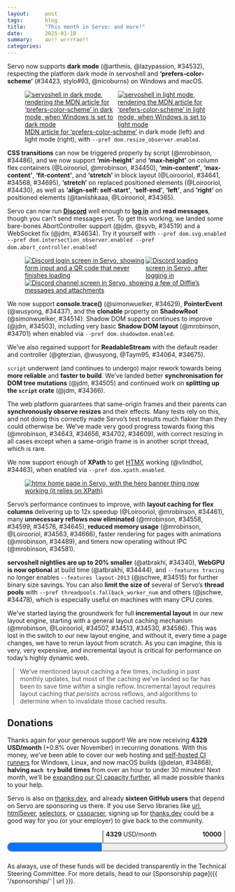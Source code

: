 ```yaml
---
layout:     post
tags:       blog
title:      "This month in Servo: and more!"
date:       2025-01-10
summary:    ao!! wrrrrao!!
categories:
---
```


<div class="_paired_figure">
<div class="_text_before">

Servo now supports **dark mode** (@arthmis, @lazypassion, #34532), respecting the platform dark mode in servoshell and **‘prefers-color-scheme’** (#34423, stylo#93, @nicoburns) on Windows and macOS.
</div>
<figure>
    <div style="display: flex;">
        <a href="{{ '/img/blog/dark-mode-december-2024.png' | url }}"><img src="{{ '/img/blog/dark-mode-december-2024.png' | url }}"
            alt="servoshell in dark mode, rendering the MDN article for ‘prefers-color-scheme’ in dark mode, when Windows is set to dark mode"></a>
        <a href="{{ '/img/blog/light-mode-december-2024.png' | url }}"><img src="{{ '/img/blog/light-mode-december-2024.png' | url }}"
            alt="servoshell in light mode, rendering the MDN article for ‘prefers-color-scheme’ in light mode, when Windows is set to light mode"></a>
    </div>
    <figcaption><a href="https://developer.mozilla.org/en-US/docs/Web/CSS/@media/prefers-color-scheme">MDN article for ‘prefers-color-scheme’</a> in dark mode (left) and light mode (right), with <code>--pref dom.resize_observer.enabled</code>.</figcaption>
</figure>
<div class="_text_after">

**CSS transitions** can now be triggered properly by script (@mrobinson, #34486), and we now support **‘min-height’** and **‘max-height’** on column flex containers (@Loirooriol, @mrobinson, #34450), **‘min-content’**, **‘max-content’**, **‘fit-content’**, and **‘stretch’** in block layout (@Loirooriol, #34641, #34568, #34695), **‘stretch’** on replaced positioned elements (@Loirooriol, #34430), as well as **‘align-self: self-start’**, **‘self-end’**, **‘left’**, and **‘right’** on positioned elements (@taniishkaaa, @Loirooriol, #34365).
</div>
</div>

<div class="_paired_figure">
<div class="_text_before">

Servo can now run [**Discord**](https://discord.com) well enough to [**log in**](https://discord.com/login) and **read messages**, though you can’t send messages yet.
To get this working, we landed some bare-bones AbortController support (@jdm, @syvb, #34519) and a WebSocket fix (@jdm, #34634).
Try it yourself with `--pref dom.svg.enabled --pref dom.intersection_observer.enabled --pref dom.abort_controller.enabled`!
</div>
<figure>
    <div style="display: flex;">
        <a href="{{ '/img/blog/discord-login-1-december-2024.png' | url }}"><img src="{{ '/img/blog/discord-login-1-december-2024.png' | url }}"
            alt="Discord login screen in Servo, showing form input and a QR code that never finishes loading"></a>
        <a href="{{ '/img/blog/discord-login-2-december-2024.png' | url }}"><img src="{{ '/img/blog/discord-login-2-december-2024.png' | url }}"
            alt="Discord loading screen in Servo, after logging in"></a>
    </div>
    <a href="{{ '/img/blog/discord-small-december-2024.png' | url }}"><img src="{{ '/img/blog/discord-small-december-2024.png' | url }}"
        alt="Discord channel screen in Servo, showing a few of Diffie’s messages and attachments"></a>
</figure>
<div class="_text_after">

We now support **console.trace()** (@simonwuelker, #34629), **PointerEvent** (@wusyong, #34437), and the **clonable** property on **ShadowRoot** (@simonwuelker, #34514).
Shadow DOM support continues to improve (@jdm, #34503), including very basic **Shadow DOM layout** (@mrobinson, #34701) when enabled via `--pref dom.shadowdom.enabled`.

We’ve also regained support for **ReadableStream** with the default reader and controller (@gterzian, @wusyong, @Taym95, #34064, #34675).

`script` underwent (and continues to undergo) major rework towards being **more reliable** and **faster to build**.
We’ve landed better **synchronisation for DOM tree mutations** (@jdm, #34505) and continued work on **splitting up the `script` crate** (@jdm, #34366).

The web platform guarantees that same-origin frames and their parents can **synchronously observe resizes** and their effects.
Many tests rely on this, and not doing this correctly made Servo’s test results much flakier than they could otherwise be.
We’ve made very good progress towards fixing this (@mrobinson, #34643, #34656, #34702, #34609), with correct resizing in all cases except when a same-origin frame is in another script thread, which is rare.
</div>
</div>

<div class="_paired_figure">
<div class="_text_before">

We now support enough of **XPath** to get [HTMX](https://htmx.org) working (@vlindhol, #34463), when enabled via `--pref dom.xpath.enabled`.
</div>
<figure>
    <a href="{{ '/img/blog/htmx-december-2024.png' | url }}"><img src="{{ '/img/blog/htmx-december-2024.png' | url }}"
        alt="htmx home page in Servo, with the hero banner thing now working (it relies on XPath)"></a>
</figure>
<div class="_text_after">

Servo’s performance continues to improve, with **layout caching for flex columns** delivering up to 12x speedup (@Loirooriol, @mrobinson, #34461), many **unnecessary reflows now eliminated** (@mrobinson, #34558, #34599, #34576, #34645), **reduced memory usage** (@mrobinson, @Loirooriol, #34563, #34666), faster rendering for pages with animations (@mrobinson, #34489), and timers now operating without IPC (@mrobinson, #34581).

**servoshell nightlies are up to 20% smaller** (@atbrakhi, #34340), **WebGPU is now optional** at build time (@atbrakhi, #34444), and `--features tracing` no longer enables `--features layout-2013` (@jschwe, #34515) for further binary size savings.
You can also **limit the size of** several of Servo’s **thread pools** with `--pref threadpools.fallback_worker_num` and others (@jschwe, #34478), which is especially useful on machines with many CPU cores.

We’ve started laying the groundwork for full **incremental layout** in our new layout engine, starting with a general layout caching mechanism (@mrobinson, @Loirooriol, #34507, #34513, #34530, #34586).
This was lost in the switch to our new layout engine, and without it, every time a page changes, we have to rerun layout from scratch.
As you can imagine, this is very, very expensive, and incremental layout is critical for performance on today’s highly dynamic web.

<aside class=_note>

We’ve mentioned layout caching a few times, including in past monthly updates, but most of the caching we’ve landed so far has been to save time *within* a single reflow.
Incremental layout requires layout caching that *persists* across reflows, and algorithms to determine when to invalidate those cached results.
</aside>
</div>
</div>

## Donations

Thanks again for your generous support!
We are now receiving **4329 USD/month** (+0.8% over November) in recurring donations.
With this money, we’ve been able to cover our web hosting and [self-hosted CI runners](https://ci0.servo.org) for Windows, Linux, and now macOS builds (@delan, #34868), **halving `mach try` build times** from over an hour to under 30 minutes!
Next month, we’ll be [expanding our CI capacity further](https://github.com/servo/project/issues/123), all made possible thanks to your help.

Servo is also on [thanks.dev](https://thanks.dev), and already **sixteen GitHub users** that depend on Servo are sponsoring us there.
If you use Servo libraries like [url](https://crates.io/crates/url/reverse_dependencies), [html5ever](https://crates.io/crates/html5ever/reverse_dependencies), [selectors](https://crates.io/crates/selectors/reverse_dependencies), or [cssparser](https://crates.io/crates/cssparser/reverse_dependencies), signing up for [thanks.dev](https://thanks.dev) could be a good way for you (or your employer) to give back to the community.

<figure class="_fig" style="width: 100%; margin: 1em 0;"><div class="_flex" style="height: calc(1lh + 3em); flex-flow: column nowrap; text-align: left;">
    <div style="position: relative; text-align: right;">
        <div style="position: absolute; margin-left: calc(100% * 4329 / 10000); padding-left: 0.5em;"><strong>4329</strong> USD/month</div>
        <div style="position: absolute; margin-left: calc(100% * 4329 / 10000); height: calc(1lh + 1.5em); border-left: 1px solid;"></div>
        <div style="position: absolute; margin-left: calc(100% - 0.5em); height: calc(1lh + 1.5em); border-left: 1px solid;"></div>
        <div style="padding-right: 1em;"><strong>10000</strong><!-- USD/month --></div>
    </div>
    <progress value="4329" max="10000" style="transform: scale(3); transform-origin: top left; width: calc(100% / 3);"></progress>
</div></figure>

As always, use of these funds will be decided transparently in the Technical Steering Committee.
For more details, head to our [Sponsorship page]({{ '/sponsorship/' | url }}).

<!--
- DONE donations
    - DONE 2160.66/month opencollective
    - DONE 2169.00/month github
    - DONE 16 donors on thanks.dev
- engine
    - DONE 73    ‘prefers-color-scheme’ (dark mode)
    - DONE 54    CSS transitions can be triggered by script
    - 53    prompt user for credentials
    - DONE 65 69     ReadableStream with default reader and controller
    - DONE 43    console.trace()
    - DONE 39 42 59  ‘min-content’, ‘max-content’, ‘fit-content’ and ‘stretch’ for block layout
    - DONE 77    ‘self-start’, ‘self-end’, ‘left’, and ‘right’ for abspos elements
    - DONE 76 shadow dom impl
        - DONE 27    clonable property on ShadowRoot
        - DONE 68    initial shadow dom layout (--pref dom.shadowdom.enabled)
    - 48    referrerpolicy attribute
    - 30    referrerPolicy property on HTMLIFrameElement
    - DONE 14    xpath --pref dom.xpath.enabled; htmx
    - DONE 34    stub AbortController --pref dom.abort_controller.enabled; discord
    - DONE 72    fixed WebSocket connection error; discord
    - DONE 15    PointerEvent
    - DONE 11 12 13 36  synchronous iframe resizing
    - DONE 16    sync script execution with dom tree mutations
    - DONE 20    ‘min-’ and ‘max-height’ on column flex containers
    - 21    improved layout of flex container with reverse direction
    - DONE 23    ‘stretch’ on replaced abspos
    - DONE 26    --pref threadpools.fallback_worker_num etc
    - DONE 28 31 32 33  initial layout caching for incremental layout
    - 29    fixed `new Request({referrerPolicy: ""})`
    - 38    fixed case insensitivity of CSS ‘attr()’ in HTML
    - 46    fixed navigation from initial about:blank in iframes
    - 57 58     fixed intrinsic contributions of tables and anonymous blocks
    - 71    fixed WebSocket constructor with http or https url
- upgrades
    - 24    stylo 2024-12-04
    - 37 49 50  wgpu 24?
    - 45    SpiderMonkey 128.6
- crashes
    - 70    multiprocess mode
    - 51 52     shutting down
    - 19    unconnected shadow root
- ohos
    - 1     swipe back
- perf
    - DONE 17    flex column caching; 12x improvement
    - DONE 40 41 55 56   fixed reflows so they only happen when needed by HTML event loop
    - DONE 78    faster “update the rendering” with animations
    - DONE 18    reduced memory usage by 260 bytes per InlineItem
    - DONE 61    reduced memory usage in ContainingBlockPaddingAndBorder
    - DONE 2     optimise production-stripped
    - DONE 3     webgpu feature flag
    - DONE 4     tracing no longer enables layout-2013
    - 5     linux-perf job in ci
    - DONE 44    timers without IPC
    - 47    more gl bindings unification
    - DONE 75    more splitting up script crate
- dev
    - 35    fixed devtools with firefox 133
    - 6 7 8 62 63 64    now uses uv
    - 25 66 67  mach python compat
    - 9 10      rust 1.82
    - 22    mach cargo-clippy is now mach clippy
    - 60    dump_js_stack(*mut RawJSContext)
    - 74    preparing to support wpt testdriver.js
    - ci reliability?

>>> 2024-12-01T06:04:14Z
21  https://github.com/servo/servo/pull/34426	(@Loirooriol, #34426)	Fix alignment of abspos child of flexbox with flipped direction (#34426)
https://github.com/servo/servo/pull/34435	(@jdm, #34435)	script: Dirty video element when clearing video frame data. (#34435)
    https://github.com/servo/servo/pull/34432	(@shanehandley, #34432)	Retain the referrer policy when loading an about:blank iframe. (#34432)
>>> 2024-12-02T06:02:17Z
    https://github.com/servo/servo/pull/34427	(@dependabot[bot], @dependabot[bot], #34427)	build(deps): bump tracing-subscriber from 0.3.18 to 0.3.19 (#34427)
1   https://github.com/servo/servo/pull/34433	(@jschwe, #34433)	ohos: Support swiping to go back (#34433)
>>> 2024-12-03T06:05:34Z
20  https://github.com/servo/servo/pull/34450	(@Loirooriol, @mrobinson, #34450)	Obey min and max properties when computing main size of column flex (#34450)
    https://github.com/servo/servo/pull/34459	(@dependabot[bot], @dependabot[bot], #34459)	build(deps): bump libloading from 0.8.5 to 0.8.6 (#34459)
    https://github.com/servo/servo/pull/34457	(@dependabot[bot], @dependabot[bot], #34457)	build(deps): bump mio from 1.0.2 to 1.0.3 (#34457)
    https://github.com/servo/servo/pull/34456	(@dependabot[bot], @dependabot[bot], #34456)	build(deps): bump syn from 2.0.89 to 2.0.90 (#34456)
    https://github.com/servo/servo/pull/34454	(@dependabot[bot], @dependabot[bot], #34454)	build(deps): bump web-sys from 0.3.72 to 0.3.74 (#34454)
    https://github.com/servo/servo/pull/34453	(@dependabot[bot], @dependabot[bot], #34453)	build(deps): bump allocator-api2 from 0.2.20 to 0.2.21 (#34453)
    https://github.com/servo/servo/pull/34452	(@dependabot[bot], @dependabot[bot], #34452)	build(deps): bump js-sys from 0.3.72 to 0.3.74 (#34452)
    https://github.com/servo/servo/pull/34451	(@dependabot[bot], @dependabot[bot], #34451)	build(deps): bump ttf-parser from 0.25.0 to 0.25.1 (#34451)
19  https://github.com/servo/servo/pull/34361	(@simonwuelker, #34361)	Don't register unconnected shadow roots with their owner document (#34361)
    https://github.com/servo/servo/pull/34443	(@Loirooriol, #34443)	Refactor AbsoluteAxisSolver (#34443)
15  https://github.com/servo/servo/pull/34437	(@wusyong, #34437)	script: add PointerEvent (#34437)
2   https://github.com/servo/servo/pull/34340	(@atbrakhi, #34340)	Optimize `production-stripped` (#34340)
    https://github.com/servo/servo/pull/34422	(@jschwe, #34422)	ohos: Improve argument filtering (#34422)
>>> 2024-12-04T06:07:52Z
    https://github.com/servo/servo/pull/34471	(@dependabot[bot], @dependabot[bot], #34471)	build(deps): bump tokio from 1.41.1 to 1.42.0 (#34471)
    https://github.com/servo/servo/pull/34470	(@dependabot[bot], @dependabot[bot], #34470)	build(deps): bump wasm-bindgen-futures from 0.4.45 to 0.4.47 (#34470)
    https://github.com/servo/servo/pull/34469	(@dependabot[bot], @dependabot[bot], #34469)	build(deps): bump xml-rs from 0.8.23 to 0.8.24 (#34469)
17  https://github.com/servo/servo/pull/34461	(@Loirooriol, @mrobinson, #34461)	Improve performance of flex column layouts by caching (#34461)
>>> 2024-12-05T06:02:26Z
    https://github.com/servo/servo/pull/34480	(@nicoburns, #34480)	Move stylo thread pool mutex to servo layout thread crates (#34480)
22  https://github.com/servo/servo/pull/34481	(@nicoburns, #34481)	Rename 'cargo-clippy' mach command to just 'clippy' (#34481)
    https://github.com/servo/servo/pull/34477	(@dependabot[bot], @dependabot[bot], #34477)	build(deps): bump anyhow from 1.0.93 to 1.0.94 (#34477)
    https://github.com/servo/servo/pull/34476	(@dependabot[bot], @dependabot[bot], #34476)	build(deps): bump clap from 4.5.21 to 4.5.22 (#34476)
    https://github.com/servo/servo/pull/34475	(@dependabot[bot], @dependabot[bot], #34475)	build(deps): bump tokio-util from 0.7.12 to 0.7.13 (#34475)
    https://github.com/servo/servo/pull/34467	(@mukilan, #34467)	mach: fix logic to override paths for legacy layout (#34467)
>>> 2024-12-06T06:05:40Z
24  https://github.com/servo/servo/pull/34501	(@Loirooriol, #34501)	Upgrade Stylo to 2024-12-04 (#34501)
25  https://github.com/servo/servo/pull/34490	(@MichaelMcDonnell, #34490)	Check maximum Python version in mach (#34490)
23  https://github.com/servo/servo/pull/34430	(@Loirooriol, #34430)	Fix `stretch` sizes on replaced abspos (#34430)
78  https://github.com/servo/servo/pull/34489	(@mrobinson, #34489)	script: Update animations once per-Document during `update_the_rendering()` (#34489)
3   https://github.com/servo/servo/pull/34444	(@atbrakhi, #34444)	Add `webgpu` feature flag (#34444)
77  https://github.com/servo/servo/pull/34365	(@taniishkaaa, @Loirooriol, #34365)	layout: Add missing support for some alignment keywords on absolutely positioned elements (#34365)
https://github.com/servo/servo/pull/34484	(@jschwe, #34484)	Bump MACOSX_DEPLOYMENT_TARGET to 13.0 (#34484)
    https://github.com/servo/servo/pull/34483	(@servo-wpt-sync, #34483)	Update web-platform-tests to revision b'bf49dde84c5f05613115d6146d109f0ec3900694' (#34483)
>>> 2024-12-07T06:04:53Z
76  https://github.com/servo/servo/pull/34503	(@jdm, #34503)	Make traverse_preorder follow shadow roots (#34503)
4   https://github.com/servo/servo/pull/34515	(@jschwe, #34515)	Fix tracing enabling layout-2013 feature (#34515)
    https://github.com/servo/servo/pull/34512	(@dependabot[bot], @dependabot[bot], #34512)	build(deps): bump tokio-stream from 0.1.16 to 0.1.17 (#34512)
    https://github.com/servo/servo/pull/34511	(@dependabot[bot], @dependabot[bot], #34511)	build(deps): bump clap from 4.5.22 to 4.5.23 (#34511)
    https://github.com/servo/servo/pull/34510	(@dependabot[bot], @dependabot[bot], #34510)	build(deps): bump clap_lex from 0.7.3 to 0.7.4 (#34510)
    https://github.com/servo/servo/pull/34508	(@jschwe, #34508)	Don't trace SystemFontService loop (#34508)
    https://github.com/servo/servo/pull/34485	(@Mikopet, #34485)	tweak mach files a little bit (#34485)
75  https://github.com/servo/servo/pull/34366	(@jdm, #34366)	Create two-phase initialization for generated JS engine bindings (#34366)
5   https://github.com/servo/servo/pull/33261	(@sagudev, @dklassic, #33261)	Add linux-pref job (#33261)
>>> 2024-12-08T06:07:13Z
14  https://github.com/servo/servo/pull/34463	(@vlindhol, #34463)	Add XPath parser/evaluator (#34463)
28  https://github.com/servo/servo/pull/34507	(@mrobinson, #34507)	layout: Add `LayoutBoxBase` and use it for `IndependentFormattingContext` (#34507)
27  https://github.com/servo/servo/pull/34514	(@simonwuelker, #34514)	Implement `ShadowRoot.clonable` attribute (#34514)
    https://github.com/servo/servo/pull/34509	(@dependabot[bot], @dependabot[bot], #34509)	build(deps): bump fdeflate from 0.3.6 to 0.3.7 (#34509)
29  https://github.com/servo/servo/pull/34518	(@shanehandley, #34518)	net: correct handling of the empty string referrer policy when provided in requestInit (#34518)
26  https://github.com/servo/servo/pull/34478	(@jschwe, #34478)	Add prefs to limit threadpool sizes (#34478)
>>> 2024-12-09T06:05:58Z
    https://github.com/servo/servo/pull/34529	(@vlindhol, #34529)	traverse Shadow DOM boundaries when determining element lang (#34529)
30  https://github.com/servo/servo/pull/34526	(@shanehandley, #34526)	Add ReferrerPolicy IDL attribute to iframes (#34526)
    https://github.com/servo/servo/pull/34525	(@servo-wpt-sync, #34525)	Update web-platform-tests to revision b'7b6f075f0ec3c52d92c61fb9f35ce0ec927b17b2' (#34525)
    https://github.com/servo/servo/pull/34524	(@iamlockon, #34524)	script: add `initialize_ui_event` method (#34524)
31  https://github.com/servo/servo/pull/34513	(@mrobinson, #34513)	layout: Add `LayoutBox` to `TableSlotCell` (#34513)
>>> 2024-12-10T06:10:59Z
5   https://github.com/servo/servo/pull/34548	(@mukilan, #34548)	Revert "mach: switch to `uv` for managing python venv (#34504)" (#34548)
    https://github.com/servo/servo/pull/34546	(@dependabot[bot], @dependabot[bot], #34546)	build(deps): bump png from 0.17.14 to 0.17.15 (#34546)
    https://github.com/servo/servo/pull/34545	(@dependabot[bot], @dependabot[bot], #34545)	build(deps): bump chrono from 0.4.38 to 0.4.39 (#34545)
    https://github.com/servo/servo/pull/34543	(@dependabot[bot], @dependabot[bot], #34543)	build(deps): bump cc from 1.2.2 to 1.2.3 (#34543)
    https://github.com/servo/servo/pull/34542	(@dependabot[bot], @dependabot[bot], #34542)	build(deps): bump libc from 0.2.167 to 0.2.168 (#34542)
    https://github.com/servo/servo/pull/34541	(@dependabot[bot], @dependabot[bot], #34541)	build(deps): bump fastrand from 2.2.0 to 2.3.0 (#34541)
    https://github.com/servo/servo/pull/34540	(@dependabot[bot], @dependabot[bot], #34540)	build(deps): bump taffy from 0.6.2 to 0.6.3 (#34540)
    https://github.com/servo/servo/pull/34536	(@jschwe, #34536)	tracing: Trace Constellation blocked duration (#34536)
    https://github.com/servo/servo/pull/34538	(@iamlockon, @wusyong, #34538)	retire deprecated MouseEvent::InitMouseEvent (#34538)
4   https://github.com/servo/servo/pull/34504	(@mukilan, #34504)	mach: switch to `uv` for managing python venv (#34504)
54  https://github.com/servo/servo/pull/34486	(@mrobinson, #34486)	script: Update the rendering when receiving IPC messages instead of just reflowing (#34486)
    https://github.com/servo/servo/pull/34506	(@atbrakhi, #34506)	Reword assert message (#34506)
32  https://github.com/servo/servo/pull/34530	(@mrobinson, #34530)	layout: Have `SameFormattingContextBlock` be a `LayoutBoxBase` (#34530)
>>> 2024-12-12T06:06:01Z
https://github.com/servo/servo/pull/34587	(@nicoburns, #34587)	Deduplicate taffy layout pbm computation (#34587)
33  https://github.com/servo/servo/pull/34586	(@Loirooriol, #34586)	Make sure to cache `inline_content_sizes()` (#34586)
74  https://github.com/servo/servo/pull/34550	(@jdm, #34550)	Allow running testharness/testdriver/reftests in servodriver (#34550)
55  https://github.com/servo/servo/pull/34576	(@mrobinson, #34576)	script: Do not do explicit reflows when handing rAFs (#34576)
    https://github.com/servo/servo/pull/34583	(@dependabot[bot], @dependabot[bot], #34583)	build(deps): bump serde from 1.0.215 to 1.0.216 (#34583)
18  https://github.com/servo/servo/pull/34563	(@mrobinson, @Loirooriol, #34563)	layout: Clean up inline layout data types a bit (#34563)
    https://github.com/servo/servo/pull/34565	(@mrobinson, @Loirooriol, #34565)	layout: Make a new `ContainingBlockSize` type (#34565)
    https://github.com/servo/servo/pull/34552	(@jdm, #34552)	tidy: Update pattern for checking for missing specification links. (#34552)
    https://github.com/servo/servo/pull/34570	(@shanehandley, #34570)	Update response handling in main_fetch (#34570)
40  https://github.com/servo/servo/pull/34558	(@mrobinson, #34558)	script: Remove 'pending reflow' concept and some explicit reflows (#34558)
    https://github.com/servo/servo/pull/34567	(@jdm, #34567)	Iterate PR commits in reverse (oldest->newest) when preparing WPT export. (#34567)
    https://github.com/servo/servo/pull/34577	(@mukilan, #34577)	ci: disable caches on Android CI for testing (#34577)
    https://github.com/servo/servo/pull/34554	(@jdm, #34554)	Rewrite From/TryFrom conversions on generated types to avoid future orphan rule violations (#34554)
https://github.com/servo/servo/pull/34557	(@Loirooriol, #34557)	Don't transfer indefinite `height: stretch` to inline axis (#34557)
https://github.com/servo/servo/pull/34539	(@mrobinson, #34539)	script: Do not prioritize *update-the-rendering* in `ScriptThread` message loop (#34539)
34  https://github.com/servo/servo/pull/34519	(@jdm, @syvb, #34519)	script: Add stub interface for AbortController. (#34519)
>>> 2024-12-13T06:06:41Z
35  https://github.com/servo/servo/pull/34602	(@parasyte, #34602)	Fix devtools timeout with Firefox 133 (#34602)
    https://github.com/servo/servo/pull/34595	(@Loirooriol, #34595)	Distinguish cached `inline_content_sizes()` from uncached ones (#34595)
    https://github.com/servo/servo/pull/34596	(@Loirooriol, #34596)	Fix block size of containing block established by table rows (#34596)
https://github.com/servo/servo/pull/34572	(@d-desiatkin, @Loirooriol, #34572)	layout: Fix ordering of padding, border, and margin in inline BiDi (#34572)
    https://github.com/servo/servo/pull/34585	(@Loirooriol, #34585)	Share more code for non-replaced float-avoiding blocks (#34585)
    https://github.com/servo/servo/pull/34544	(@dependabot[bot], @dependabot[bot], #34544)	build(deps): bump rustix from 0.38.41 to 0.38.42 (#34544)
10  https://github.com/servo/servo/pull/34592	(@jschwe, #34592)	Upgrade Rust to 1.82.0 (#34592)
    https://github.com/servo/servo/pull/34589	(@nicoburns, #34589)	Remove taffy-specific layout caching (#34589)
    https://github.com/servo/servo/pull/34556	(@sagudev, #34556)	Run bencher in try-full (#34556)
https://github.com/servo/servo/pull/34575	(@mrobinson, #34575)	script: Remove `note_rendering_opportunity` and `rendering_opportunity` (#34575)
9   https://github.com/servo/servo/pull/34270	(@mukilan, #34270)	build: upgrade rustc to 1.81.0 (#34270)
73  https://github.com/servo/servo/pull/34532	(@arthmis, @lazypassion, #34532)	Add embedder event for preferred color scheme and respond to it in the LayoutThread (#34532)
https://github.com/servo/servo/pull/34584	(@jschwe, #34584)	android: Fix flinging downwards  (#34584)
>>> 2024-12-14T06:04:56Z
    https://github.com/servo/servo/pull/34617	(@webbeef, #34617)	Allow a null principal to subsumes others when appropriate (#34617)
    https://github.com/servo/servo/pull/34588	(@jdm, #34588)	Replace unsafe uses of HandleValueArray. (#34588)
36  https://github.com/servo/servo/pull/34609	(@mrobinson, #34609)	layout: Send back layout results directly and remove channels (#34609)
37  https://github.com/servo/servo/pull/34607	(@sagudev, #34607)	Update wgpu to trunk (#34607)
    https://github.com/servo/servo/pull/34611	(@dependabot[bot], @dependabot[bot], #34611)	build(deps): bump cc from 1.2.3 to 1.2.4 (#34611)
    https://github.com/servo/servo/pull/34610	(@dependabot[bot], @dependabot[bot], #34610)	build(deps): bump semver from 1.0.23 to 1.0.24 (#34610)
38  https://github.com/servo/servo/pull/34574	(@stevennovaryo, #34574)	layout: Fix CSS `attr()` function case sensitivity matching (#34574)
https://github.com/servo/servo/pull/34608	(@Loirooriol, #34608)	Use inline-start/inline-end instead of left/right terminology for floats (#34608)
https://github.com/servo/servo/pull/34606	(@willypuzzle, #34606)	Add CanGc argument to reflect_dom_object  (#34606)
41  https://github.com/servo/servo/pull/34599	(@mrobinson, #34599)	script: No longer do explicit reflows for display (#34599)
    https://github.com/servo/servo/pull/34447	(@mrobinson, #34447)	tidy: Use more `cargo-deny` features (#34447)
>>> 2024-12-15T06:06:42Z
    https://github.com/servo/servo/pull/34622	(@servo-wpt-sync, #34622)	Update web-platform-tests to revision b'38623a53d6598cb7aab4be8a810102b352a652df' (#34622)
    https://github.com/servo/servo/pull/34619	(@mukilan, #34619)	ci: add retries and caching for `gradle` installation (#34619)
    https://github.com/servo/servo/pull/34618	(@webbeef, #34618)	Set a Rust edition for blurmac (#34618)
>>> 2024-12-16T06:06:45Z
>>> 2024-12-17T06:05:35Z
    https://github.com/servo/servo/pull/34659	(@Narfinger, #34659)	Update deprecated use of PanicInfo to PanicHookInfo (#34659)
    https://github.com/servo/servo/pull/34650	(@dependabot[bot], @dependabot[bot], #34650)	build(deps): bump colored from 2.1.0 to 2.2.0 (#34650)
49  https://github.com/servo/servo/pull/34646	(@sagudev, #34646)	Update wgpu to better handle optional attachment load/store ops (#34646)
39  https://github.com/servo/servo/pull/34641	(@Loirooriol, #34641)	Complete implementation of keyword sizes for block layout (#34641)
    https://github.com/servo/servo/pull/34654	(@dependabot[bot], @dependabot[bot], #34654)	build(deps): bump cc from 1.2.3 to 1.2.4 (#34654)
    https://github.com/servo/servo/pull/34653	(@dependabot[bot], @dependabot[bot], #34653)	build(deps): bump crossbeam-deque from 0.8.5 to 0.8.6 (#34653)
    https://github.com/servo/servo/pull/34652	(@dependabot[bot], @dependabot[bot], #34652)	build(deps): bump semver from 1.0.23 to 1.0.24 (#34652)
    https://github.com/servo/servo/pull/34649	(@dependabot[bot], @dependabot[bot], #34649)	build(deps): bump crossbeam-utils from 0.8.20 to 0.8.21 (#34649)
    https://github.com/servo/servo/pull/34648	(@dependabot[bot], @dependabot[bot], #34648)	build(deps): bump crossbeam-channel from 0.5.13 to 0.5.14 (#34648)
    https://github.com/servo/servo/pull/34626	(@mrobinson, #34626)	wpt: Fix flakiness in `vh_not_refreshing_on_chrome.html` (#34626)
11  https://github.com/servo/servo/pull/34643	(@mrobinson, #34643)	script: Manage `<iframe>` sizes in `Window` (#34643)
42  https://github.com/servo/servo/pull/34568	(@Loirooriol, #34568)	Partial implementation of keyword sizes for block layout (#34568)
    https://github.com/servo/servo/pull/34640	(@mukilan, #34640)	ci: fix wpt export job (#34640)
6   https://github.com/servo/servo/pull/34632	(@mukilan, #34632)	mach: adopt `uv` and avoid system python (#34632)
    https://github.com/servo/servo/pull/34562	(@jschwe, #34562)	Bump bindgen to 0.71.1 (#34562)
72  https://github.com/servo/servo/pull/34634	(@jdm, #34634)	websocket: Revert use of h2 in websocket ALPN. (#34634)
>>> 2024-12-20T13:15:33Z
warning: not reachable from default branch: 61bfd2f8b3f17fa988830447f169b97fd87c624c
    https://github.com/servo/servo/pull/ci: explictly install Clang 14 on Linux runners	(#ci: explictly install Clang 14 on Linux runners, @mukilan)	ci: explictly install Clang 14 on Linux runners
67  https://github.com/servo/servo/pull/34712	(@mukilan, #34712)	mach: recreate .venv when .python-version changes (#34712)
68  https://github.com/servo/servo/pull/34701	(@mrobinson, #34701)	layout: Lay out Shadow DOM elements (#34701)
66  https://github.com/servo/servo/pull/34707	(@sagudev, #34707)	Set python version to 3.11 (#34707)
    https://github.com/servo/servo/pull/34704	(@dependabot[bot], @dependabot[bot], #34704)	build(deps): bump libc from 0.2.168 to 0.2.169 (#34704)
    https://github.com/servo/servo/pull/34705	(@dependabot[bot], @dependabot[bot], #34705)	build(deps): bump truetype from 0.47.6 to 0.47.7 (#34705)
    https://github.com/servo/servo/pull/34703	(@dependabot[bot], @dependabot[bot], #34703)	build(deps): bump cc from 1.2.4 to 1.2.5 (#34703)
69  https://github.com/servo/servo/pull/34675	(@gterzian, #34675)	Remove the need for crow allow unrooted lints in the queuing and de-queuing of values from default stream controllers (#34675)
    https://github.com/servo/servo/pull/34638	(@wusyong, #34638)	chore: remove deprecated winit method (#34638)
64  https://github.com/servo/servo/pull/34693	(@Loirooriol, #34693)	Reapply "Fix mozjs build on Windows (#34680)" (#34693)
    https://github.com/servo/servo/pull/34671	(@Loirooriol, #34671)	Refactor box size computation (#34671)
43  https://github.com/servo/servo/pull/34629	(@simonwuelker, #34629)	Implement `console.trace` (#34629)
    https://github.com/servo/servo/pull/34694	(@simonwuelker, #34694)	Save http response reason instead of inferring it from status code (#34694)
    https://github.com/servo/servo/pull/34687	(@dependabot[bot], @dependabot[bot], #34687)	build(deps): bump miniz_oxide from 0.8.0 to 0.8.2 (#34687)
https://github.com/servo/servo/pull/34672	(@Loirooriol, #34672)	layout: Never stretch indefinite intrinsic keywords other than `auto` (#34672)
    https://github.com/servo/servo/pull/34692	(@jschwe, #34692)	Disable sccache in CI (#34692)
63  https://github.com/servo/servo/pull/34680	(@Loirooriol, #34680)	Revert "Fix mozjs build on Windows (#34680)"
62  https://github.com/servo/servo/pull/34680	(@delan, #34680)	Fix mozjs build on Windows (#34680)
    https://github.com/servo/servo/pull/34681	(@shanehandley, #34681)	Replace HistoryEntryReplacement with NavigationHistoryBehavior from the navigation API (#34681)
    https://github.com/servo/servo/pull/34682	(@jschwe, #34682)	CI: simplify self-hosted check (#34682)
    https://github.com/servo/servo/pull/34678	(@jschwe, #34678)	Fix compilation with --no-default-features (#34678)
    https://github.com/servo/servo/pull/34684	(@mukilan, #34684)	ci: purge MacOS specific caches (#34684)
    https://github.com/servo/servo/pull/34667	(@mrobinson, #34667)	script: Expose a constructor on `HTMLCollection` that takes a static function (#34667)
    https://github.com/servo/servo/pull/34673	(@mukilan, #34673)	ci: increment SCCACHE_GHA_VERSION to purge caches (#34673)
    https://github.com/servo/servo/pull/34658	(@willypuzzle, #34658)	modified Promise::new_resolved/new_rejected signature (#34658)
65  https://github.com/servo/servo/pull/34064	(@gterzian, @wusyong, @Taym95, #34064)	Dom: Re-implement `ReadableStream` Part 1 : Default `Reader` and `Controller` (#34064)
61  https://github.com/servo/servo/pull/34666	(@Loirooriol, #34666)	Shrink ContainingBlockPaddingAndBorder (#34666)
    https://github.com/servo/servo/pull/34670	(@sagudev, #34670)	Set CCACHE only for github hosted runner (#34670)
    https://github.com/servo/servo/pull/34668	(@dependabot[bot], @dependabot[bot], #34668)	build(deps): bump unicode-bidi from 0.3.17 to 0.3.18 (#34668)
    https://github.com/servo/servo/pull/34647	(@dependabot[bot], @dependabot[bot], @mukilan, #34647)	build(deps): bump the egui-related group with 6 updates (#34647)
    https://github.com/servo/servo/pull/34663	(@mrobinson, #34663)	tidy: Make the tidy tests pass tidy (#34663)
12  https://github.com/servo/servo/pull/34656	(@mrobinson, #34656)	layout: Allow same `ScriptThread` `<iframe>`s to be resized synchronously (#34656)
70  https://github.com/servo/servo/pull/34661	(@mukilan, #34661)	libservo: update stylo preferences in multiprocess mode. (#34661)
56  https://github.com/servo/servo/pull/34645	(@mrobinson, #34645)	script: Fix assertion verifying that reflow isn't necessary after reflow (#34645)
    https://github.com/servo/servo/pull/34631	(@sagudev, #34631)	webgpu: Fix HTML event loop integration (#34631)
>>> 2024-12-21T06:10:08Z
    https://github.com/servo/servo/pull/34723	(@dependabot[bot], @dependabot[bot], @jdm, #34723)	build(deps): bump content-security-policy from 0.5.2 to 0.5.3 (#34723)
    https://github.com/servo/servo/pull/34718	(@mukilan, #34718)	ci: explictly install Clang 14 on Linux runners (#34718)
    https://github.com/servo/servo/pull/34724	(@dependabot[bot], @dependabot[bot], #34724)	build(deps): bump png from 0.17.15 to 0.17.16 (#34724)
    https://github.com/servo/servo/pull/34722	(@dependabot[bot], @dependabot[bot], #34722)	build(deps): bump env_filter from 0.1.2 to 0.1.3 (#34722)
47  https://github.com/servo/servo/pull/34716	(@jschwe, #34716)	servoshell: Remove duplicate egl bindings on android/ohos (#34716)
57  https://github.com/servo/servo/pull/34696	(@Loirooriol, #34696)	layout: Fix intrinsic contributions of tables (#34696)
    https://github.com/servo/servo/pull/34715	(@jdm, #34715)	compositing: Invert check for webxr when determining animation status. (#34715)
13  https://github.com/servo/servo/pull/34702	(@mrobinson, #34702)	script: Cache the `<iframe>` list per-Document (#34702)
>>> 2024-12-22T06:04:12Z
    https://github.com/servo/servo/pull/34733	(@servo-wpt-sync, #34733)	Update web-platform-tests to revision b'979291d49c1a8e3d811df117d9e6b5d399a6deb2' (#34733)
    https://github.com/servo/servo/pull/34732	(@sagudev, #34732)	ci: Do not run bencher in MQ (#34732)
    https://github.com/servo/servo/pull/34729	(@sagudev, #34729)	chore: Update mozjs to version without streams (#34729)
    https://github.com/servo/servo/pull/34706	(@dependabot[bot], @dependabot[bot], @jdm, #34706)	build(deps): bump gpu-descriptor from 0.3.0 to 0.3.1 (#34706)
50  https://github.com/servo/servo/pull/34721	(@sagudev, #34721)	Update wgpu for supporting TextureView.usage (#34721)
>>> 2024-12-23T06:03:24Z
    https://github.com/servo/servo/pull/34737	(@wulanseruniati, #34737)	Optimize mutex usage in fetch by locking once and using scoped MutexGuard (#34737)
71  https://github.com/servo/servo/pull/34735	(@longvatrong111, #34735)	Convert http&https to ws&wss in websocket constructor (#34735)
48  https://github.com/servo/servo/pull/34736	(@shanehandley, #34736)	Implement referrerpolicy attribute on remaining elements (#34736)
58  https://github.com/servo/servo/pull/34719	(@Loirooriol, #34719)	layout: Fix intrinsic contributions of anonymous blocks (#34719)
>>> 2024-12-24T06:04:56Z
    https://github.com/servo/servo/pull/34760	(@dependabot[bot], @dependabot[bot], #34760)	build(deps): bump base64 from 0.21.7 to 0.22.1 (#34760)
    https://github.com/servo/servo/pull/34759	(@dependabot[bot], @dependabot[bot], #34759)	build(deps): bump truetype from 0.47.7 to 0.47.8 (#34759)
    https://github.com/servo/servo/pull/34761	(@dependabot[bot], @dependabot[bot], #34761)	build(deps): bump anyhow from 1.0.94 to 1.0.95 (#34761)
    https://github.com/servo/servo/pull/34758	(@dependabot[bot], @dependabot[bot], #34758)	build(deps): bump serde_json from 1.0.133 to 1.0.134 (#34758)
    https://github.com/servo/servo/pull/34757	(@dependabot[bot], @dependabot[bot], #34757)	build(deps): bump object from 0.36.5 to 0.36.7 (#34757)
    https://github.com/servo/servo/pull/34756	(@dependabot[bot], @dependabot[bot], #34756)	build(deps): bump syn from 2.0.90 to 2.0.91 (#34756)
    https://github.com/servo/servo/pull/34753	(@dependabot[bot], @dependabot[bot], #34753)	build(deps): bump winit from 0.30.5 to 0.30.7 (#34753)
    https://github.com/servo/servo/pull/34755	(@dependabot[bot], @dependabot[bot], #34755)	build(deps): bump bytemuck_derive from 1.8.0 to 1.8.1 (#34755)
    https://github.com/servo/servo/pull/34754	(@dependabot[bot], @dependabot[bot], #34754)	build(deps): bump typeface from 0.4.2 to 0.4.3 (#34754)
    https://github.com/servo/servo/pull/34725	(@Loirooriol, #34725)	layout: Pass the right containing block to `find_block_margin_collapsing_with_parent_from_slice()` (#34725)
    https://github.com/servo/servo/pull/34765	(@jschwe, #34765)	Whitelist RUSTSEC-2024-0429 to fix CI (#34765)
59  https://github.com/servo/servo/pull/34695	(@Loirooriol, #34695)	layout: Implement keyword sizes for block layout heuristics (#34695)
>>> 2024-12-25T06:04:47Z
    https://github.com/servo/servo/pull/34775	(@dependabot[bot], @dependabot[bot], #34775)	build(deps): bump unicase from 2.8.0 to 2.8.1 (#34775)
    https://github.com/servo/servo/pull/34774	(@dependabot[bot], @dependabot[bot], #34774)	build(deps): bump taffy from 0.7.0 to 0.7.1 (#34774)
    https://github.com/servo/servo/pull/34742	(@willypuzzle, #34742)	Clone node on a shadow root should always throw an error (#34742)
45  https://github.com/servo/servo/pull/34772	(@sagudev, #34772)	Update mozjs to include SM 128.6 (#34772)
44  https://github.com/servo/servo/pull/34581	(@mrobinson, #34581)	script: Make timers per-process (#34581)
51  https://github.com/servo/servo/pull/34752	(@wusyong, #34752)	fix(wayland): segfault because of double free surfaces (#34752)
    https://github.com/servo/servo/pull/34749	(@stevennovaryo, #34749)	Add check for valid custom element name in element::attach_shadow (#34749)
    https://github.com/servo/servo/pull/34762	(@dependabot[bot], @dependabot[bot], #34762)	build(deps): bump bytemuck from 1.20.0 to 1.21.0 (#34762)
>>> 2024-12-26T06:00:09Z
    https://github.com/servo/servo/pull/34776	(@mrobinson, #34776)	script: Refactor channels in `ScriptThread` into receivers and senders (#34776)
>>> 2024-12-27T06:00:05Z
46  https://github.com/servo/servo/pull/34747	(@shanehandley, #34747)	Use spec-aligned process for resolving history handling during navigation (#34747)
    https://github.com/servo/servo/pull/34779	(@dependabot[bot], @dependabot[bot], #34779)	build(deps): bump quote from 1.0.37 to 1.0.38 (#34779)
52  https://github.com/servo/servo/pull/34769	(@jdm, @sagudev, #34769)	script: Handle null contexts better during JS runtime shutdown. (#34769)
16  https://github.com/servo/servo/pull/34505	(@jdm, #34505)	Don't run scripts while DOM tree is undergoing mutations (#34505)
    https://github.com/servo/servo/pull/34194	(@jdm, #34194)	Ensure ConsumeBodyPromiseHandler values are always rooted (#34194)
>>> 2024-12-28T05:59:19Z
    https://github.com/servo/servo/pull/34783	(@dependabot[bot], @dependabot[bot], #34783)	build(deps): bump rustversion from 1.0.18 to 1.0.19 (#34783)
    https://github.com/servo/servo/pull/34782	(@dependabot[bot], @dependabot[bot], #34782)	build(deps): bump cc from 1.2.5 to 1.2.6 (#34782)
    https://github.com/servo/servo/pull/34781	(@dependabot[bot], @dependabot[bot], #34781)	build(deps): bump syn from 2.0.91 to 2.0.92 (#34781)
>>> 2024-12-29T05:59:37Z
53  https://github.com/servo/servo/pull/34620	(@arthmis, @lazypassion, #34620)	Prompt user for credentials when http request needs it (#34620)
>>> 2024-12-30T06:04:39Z
https://github.com/servo/servo/pull/34792	(@webbeef, #34792)	Split StructuredCloneHolder into Reader and Writer structs (#34792)
60  https://github.com/servo/servo/pull/34791	(@jdm, #34791)	script: Add gdb/lldb helper to see the current JS stack. (#34791)
    https://github.com/servo/servo/pull/34786	(@mrobinson, #34786)	Correct a variety of documentation issues (#34786)
    https://github.com/servo/servo/pull/34789	(@servo-wpt-sync, @sagudev, #34789)	Sync WPT with upstream (29-12-2024) (#34789)
>>> 2024-12-31T06:04:42Z
    https://github.com/servo/servo/pull/34802	(@dependabot[bot], @dependabot[bot], #34802)	build(deps): bump glob from 0.3.1 to 0.3.2 (#34802)
    https://github.com/servo/servo/pull/34799	(@dependabot[bot], @dependabot[bot], #34799)	build(deps): bump serde from 1.0.216 to 1.0.217 (#34799)
>>> 2025-01-01T06:06:19Z
-->

<style>
    /* guaranteed minimum width for first paragraph after a float */
    ._floatmin {
        display: block;
        width: 13em;
        overflow: hidden;
    }
    ._clear {
        clear: both;
    }
    ._clearl {
        clear: left;
    }
    ._clearr {
        clear: right;
    }
    ._none {
        display: none;
    }
    ._fig:not(#specificity) {
        width: 33em;
        max-width: 100%;
        margin: 1em auto;
    }
    ._fig > ._flex,
    ._figl > ._flex,
    ._figr > ._flex {
        display: flex;
    }
    ._fig table {
        text-align: initial;
    }
    ._fig figcaption._notes {
        text-align: left;
        width: max-content;
        max-width: 100%;
    }
    ._figl:not(#specificity),
    ._figr:not(#specificity) {
        margin: 0 1em 1em;
    }
    ._figl {
        float: left;
        max-width: 100%;
    }
    ._figr {
        float: right;
        max-width: 100%;
    }
    ._figl > figcaption,
    ._figr > figcaption,
    ._figl > iframe,
    ._figr > iframe,
    ._figl > video,
    ._figr > video,
    ._figl > a > img,
    ._figr > a > img,
    ._figl > ._flex,
    ._figr > ._flex {
        width: 21em;
        max-width: 100%;
    }

    .content {
        container-type: inline-size;
    }
    ._paired_figure {
        margin: 1em 0;
    }
    @container (min-width: 55em) {
        ._paired_figure {
            display: grid;
            grid-template-columns: auto 33em;
            column-gap: 2em;
            row-gap: 1em;
        }
        ._paired_figure > ._text_before,
        ._paired_figure > ._text_after {
            flex: 1 1 20em;
            grid-column: 1 / 2;
        }
        ._paired_figure > figure:not(#specificity) {
            flex: 0 1 33em;
            grid-row: 1 / 3;
            grid-column: 2 / 3;
            margin: 0;
        }
    }

    ._runin {
        margin-bottom: 1em;
    }
    ._runin > p,
    ._runin > h2 {
        display: inline;
    }
    ._correction {
        max-width: 33em;
        margin: 1em auto;
        border-bottom: 1px solid;
        padding-bottom: 1em;
    }
    ._note {
        margin: 1em 1em;
        border-left: 1px solid;
        padding-left: 1em;
        opacity: 0.75;
    }
</style>
